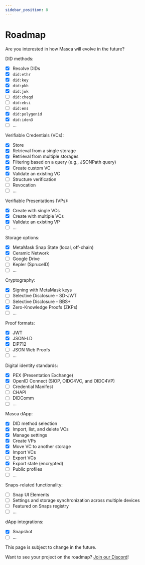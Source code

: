 ```yaml
---
sidebar_position: 8
---
```


# Roadmap

Are you interested in how Masca will evolve in the future?

DID methods:

- [x] Resolve DIDs
- [x] `did:ethr`
- [x] `did:key`
- [x] `did:pkh`
- [x] `did:jwk`
- [ ] `did:cheqd`
- [ ] `did:ebsi`
- [ ] `did:ens`
- [x] `did:polygonid`
- [x] `did:iden3`
- [ ] ...

Verifiable Credentials (VCs):

- [x] Store
- [x] Retrieval from a single storage
- [x] Retrieval from multiple storages
- [x] Filtering based on a query (e.g., JSONPath query)
- [x] Create custom VC
- [x] Validate an existing VC
- [ ] Structure verification
- [ ] Revocation
- [ ] ...

Verifiable Presentations (VPs):

- [x] Create with single VCs
- [x] Create with multiple VCs
- [x] Validate an existing VP
- [ ] ...

Storage options:

- [x] MetaMask Snap State (local, off-chain)
- [x] Ceramic Network
- [ ] Google Drive
- [ ] Kepler (SpruceID)
- [ ] ...

Cryptography:

- [x] Signing with MetaMask keys
- [ ] Selective Disclosure - SD-JWT
- [ ] Selective Disclosure - BBS+
- [x] Zero-Knowledge Proofs (ZKPs)
- [ ] ...

Proof formats:

- [x] JWT
- [x] JSON-LD
- [x] EIP712
- [ ] JSON Web Proofs
- [ ] ...

Digital identity standards:

- [x] PEX (Presentation Exchange)
- [x] OpenID Connect (SIOP, OIDC4VC, and OIDC4VP)
- [ ] Credential Manifest
- [ ] CHAPI
- [ ] DIDComm
- [ ] ...

Masca dApp:

- [x] DID method selection
- [x] Import, list, and delete VCs
- [x] Manage settings
- [x] Create VPs
- [x] Move VC to another storage
- [x] Import VCs
- [ ] Export VCs
- [x] Export state (encrypted)
- [ ] Public profiles
- [ ] ...

Snaps-related functionality:

- [ ] Snap UI Elements
- [ ] Settings and storage synchronization across multiple devices
- [ ] Featured on Snaps registry
- [ ] ...

dApp integrations:

- [x] Snapshot
- [ ] ...

This page is subject to change in the future.

Want to see your project on the roadmap? [Join our Discord](https://discord.com/invite/M5xgNz7TTF)!
